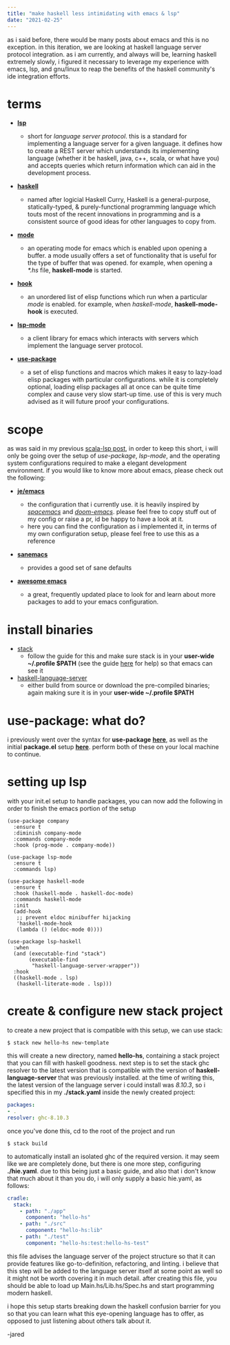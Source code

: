 ```yaml
---
title: "make haskell less intimidating with emacs & lsp"
date: "2021-02-25"
---
```


as i said before, there would be many posts about emacs and this is no exception. in this iteration, we are looking at haskell language server protocol integration. as i am currently, and always will be, learning haskell extremely slowly, i figured it necessary to leverage my experience with emacs, lsp, and gnu/linux to reap the benefits of the haskell community's ide integration efforts.

# terms

- **[lsp](https://github.com/microsoft/language-server-protocol)**
  - short for *language server protocol*. this is a standard for implementing a language server for a given language. it defines how to create a REST server which understands its implementing language (whether it be haskell, java, c++, scala, or what have you) and accepts queries which return information which can aid in the development process.

- **[haskell](https://www.haskell.org)**
  - named after logicial Haskell Curry, Haskell is a general-purpose, statically-typed, & purely-functional programming language which touts most of the recent innovations in programming and is a consistent source of good ideas for other languages to copy from.

- **[mode](https://www.gnu.org/software/emacs/manual/html_node/emacs/Modes.html)**
  - an operating mode for emacs which is enabled upon opening a buffer. a mode usually offers a set of functionality that is useful for the type of buffer that was opened. for example, when opening a *\*.hs* file, **haskell-mode** is started.

- **[hook](https://www.gnu.org/software/emacs/manual/html_node/elisp/Setting-Hooks.html)**
  - an unordered list of elisp functions which run when a particular *mode* is enabled. for example, when *haskell-mode*, **haskell-mode-hook** is executed.

- **[lsp-mode](https://github.com/emacs-lsp/lsp-mode)**
  - a client library for emacs which interacts with servers which implement the language server protocol.

- **[use-package](https://github.com/jwiegley/use-package)**
  - a set of elisp functions and macros which makes it easy to lazy-load elisp packages with particular configurations. while it is completely optional, loading elisp packages all at once can be quite time complex and cause very slow start-up time. use of this is very much advised as it will future proof your configurations.

# scope

as was said in my previous [scala-lsp post](/blog/posts/emacs-scala-env), in order to keep this short, i will only be going over the setup of *use-package*, *lsp-mode*, and the operating system configurations required to make a elegant development environment. if you would like to know more about emacs, please check out the following:

- **[je/emacs](http://github.com/lagooned/emacs)**
  - the configuration that i currently use. it is heavily inspired by *[spacemacs](https://www.spacemacs.org)* and *[doom-emacs](https://github.com/hlissner/doom-emacs)*. please feel free to copy stuff out of my config or raise a pr, id be happy to have a look at it.
  - here you can find the configuration as i implemented it, in terms of my own configuration setup, please feel free to use this as a reference

- **[sanemacs](https://sanemacs.com)**
  - provides a good set of sane defaults

- **[awesome emacs](https://github.com/emacs-tw/awesome-emacs)**
  - a great, frequently updated place to look for and learn about more packages to add to your emacs configuration.

# install binaries

- [stack](https://docs.haskellstack.org/en/stable/README/#the-haskell-tool-stack)
  - follow the guide for this and make sure stack is in your **user-wide ~/.profile $PATH** (see the guide [here](https://stackabuse.com/how-to-permanently-set-path-in-linux/#usingaprofilefiletosetyourpath) for help) so that emacs can see it
- [haskell-language-server](https://github.com/haskell/haskell-language-server)
  - either build from source or download the pre-compiled binaries; again making sure it is in your **user-wide ~/.profile $PATH** 

# use-package: what do?

i previously went over the syntax for **use-package** **[here](/blog/posts/emacs-scala-env#using-use-package)**, as well as the initial **package.el** setup **[here](/blog/posts/emacs-scala-env#setting-up-package-el)**. perform both of these on your local machine to continue.

# setting up lsp

with your init.el setup to handle packages, you can now add the following in order to finish the emacs portion of the setup

```elisp
(use-package company
  :ensure t
  :diminish company-mode
  :commands company-mode
  :hook (prog-mode . company-mode))

(use-package lsp-mode
  :ensure t
  :commands lsp)

(use-package haskell-mode
  :ensure t
  :hook (haskell-mode . haskell-doc-mode)
  :commands haskell-mode
  :init
  (add-hook
   ;; prevent eldoc minibuffer hijacking
   'haskell-mode-hook
   (lambda () (eldoc-mode 0))))

(use-package lsp-haskell
  :when
  (and (executable-find "stack")
       (executable-find
        "haskell-language-server-wrapper"))
  :hook
  ((haskell-mode . lsp)
   (haskell-literate-mode . lsp)))
```

# create & configure new stack project

to create a new project that is compatible with this setup, we can use stack:

`$ stack new hello-hs new-template`

this will create a new directory, named **hello-hs**, containing a stack project that you can fill with haskell goodness. next step is to set the stack ghc resolver to the latest version that is compatible with the version of **haskell-language-server** that was previously installed. at the time of writing this, the latest version of the language server i could install was *8.10.3*, so i specified this in my **./stack.yaml** inside the newly created project:

```yaml
packages:
- .
resolver: ghc-8.10.3
```

once you've done this, cd to the root of the project and run

`$ stack build`

to automatically install an isolated ghc of the required version. it may seem like we are completely done, but there is one more step, configuring **./hie.yaml**. due to this being just a basic guide, and also that i don't know that much about it than you do, i will only supply a basic hie.yaml, as follows:

```yaml
cradle:
  stack:
    - path: "./app"
      component: "hello-hs"
    - path: "./src"
      component: "hello-hs:lib"
    - path: "./test"
      component: "hello-hs:test:hello-hs-test"
```

this file advises the language server of the project structure so that it can provide features like go-to-definition, refactoring, and linting. i believe that this step will be added to the language server itself at some point as well so it might not be worth covering it in much detail. after creating this file, you should be able to load up Main.hs/Lib.hs/Spec.hs and start programming modern haskell.

i hope this setup starts breaking down the haskell confusion barrier for you so that you can learn what this eye-opening language has to offer, as opposed to just listening about others talk about it.

-jared
